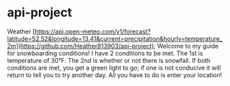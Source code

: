 # api-project
Weather
[https://api.open-meteo.com/v1/forecast?latitude=52.52&longitude=13.41&current=precipitation&hourly=temperature_2m](https://github.com/Heather813903/api-project);
Welcome to my guide for snowboarding conditions! I have 2 conditions to be met. The 1st is temperature of 30°F.  The 2nd is whether or not there is snowfall.  If both conditions are met, you get a green light to go; if one is not conducive it will return to tell you to try another day. All you have to do is enter your location!